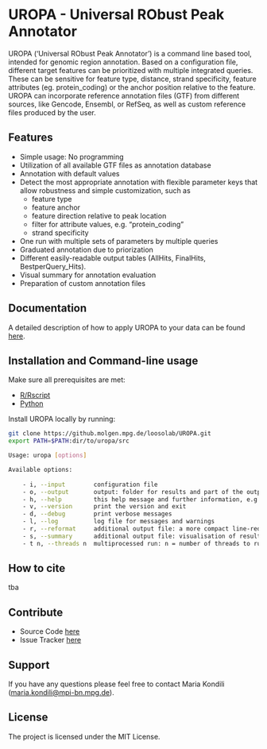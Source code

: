 UROPA - Universal RObust Peak Annotator
=======================================

UROPA (‘Universal RObust Peak Annotator’) is a command line based tool, intended for genomic region
annotation. Based on a configuration file, different target features can be prioritized with multiple integrated queries. 
These can be sensitive for feature type, distance, strand specificity, feature attributes (eg. protein_coding) or the anchor position relative to the feature. 
UROPA can incorporate reference annotation files (GTF) from different sources, like Gencode, Ensembl, or RefSeq, 
as well as custom reference files produced by the user.

Features
--------
-  Simple usage: No programming
-  Utilization of all available GTF files as annotation database
-  Annotation with default values
-  Detect the most appropriate annotation with flexible parameter keys that allow
   robustness and simple customization, such as
   -  feature type
   -  feature anchor
   -  feature direction relative to peak location
   -  filter for attribute values, e.g. “protein\_coding”
   -  strand specificity
-  One run with multiple sets of parameters by multiple queries
-  Graduated annotation due to priorization
-  Different easily-readable output tables (AllHits, FinalHits,
   BestperQuery\_Hits).
-  Visual summary for annotation evaluation
-  Preparation of custom annotation files

Documentation
--------------
A detailed description of how to apply UROPA to your data can be found [here](uropa2.readthedocs.io).

Installation and Command-line usage
------------------------------------
Make sure all prerequisites are met:

- [R/Rscript](http://www.r-project.org/)
- [Python](http://continuum.io/downloads)

Install UROPA locally by running:

```bash
git clone https://github.molgen.mpg.de/loosolab/UROPA.git
export PATH=$PATH:dir/to/uropa/src
```

```bash                        
Usage: uropa [options]          

Available options:
	
	- i, --input		configuration file
	- o, --output		output: folder for results and part of the output files in one
	- h, --help			this help message and further information, e.g. about the configuration file
	- v, --version		print the version and exit 
	- d, --debug		print verbose messages
	- l, --log			log file for messages and warnings 
	- r, --reformat		additional output file: a more compact line-reduced table of BestperQuery_Hits
	- s, --summary		additional output file: visualisation of results in graphical format
	- t n, --threads n	multiprocessed run: n = number of threads to run annotation process
```

How to cite
-----------

tba

Contribute
----------

* Source Code [here](https://github.molgen.mpg.de/loosolab/UROPA)
* Issue Tracker [here](https://github.molgen.mpg.de/loosolab/UROPA/issues)

Support
-------

If you have any questions please feel free to contact Maria Kondili (maria.kondili@mpi-bn.mpg.de).

License
-------

The project is licensed under the MIT License.
